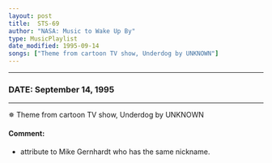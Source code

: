 ```yaml
---
layout: post
title:  STS-69
author: "NASA: Music to Wake Up By"
type: MusicPlaylist
date_modified: 1995-09-14
songs: ["Theme from cartoon TV show, Underdog by UNKNOWN"]
---
```


----
### DATE: September 14, 1995
----
✵ Theme from cartoon TV show, Underdog by UNKNOWN

#### Comment:
* attribute to Mike Gernhardt who has the same nickname.



<br/>
<center>
	<a target="_blank"
	   href="https://twitter.com/intent/tweet?hashtags=Space,NASA,Playlist,NASAWakeupCalls,SpaceProgram&text={{ page.author}}, '{{ page.songs.first }}' {{ page.title }}, {{ page.date | date: '%B %d, %Y' }}. {{ site.url }}{{ page.url }} @nasawakeupcalls">
	   <i class="fab fa-twitter" alt="Tweet this page" style="font-size: 1.3em;"></i>
	</a>
	&nbsp; 	<i class="fas fa-user-astronaut" style="font-size: 1.5em;"></i> &nbsp;
    <a type="amzn" search="'Theme from cartoon TV show, Underdog by UNKNOWN'" category="popular music">
        <i class="fab fa-amazon" style="font-size: 1.3em;"></i>
    </a>
</center>
